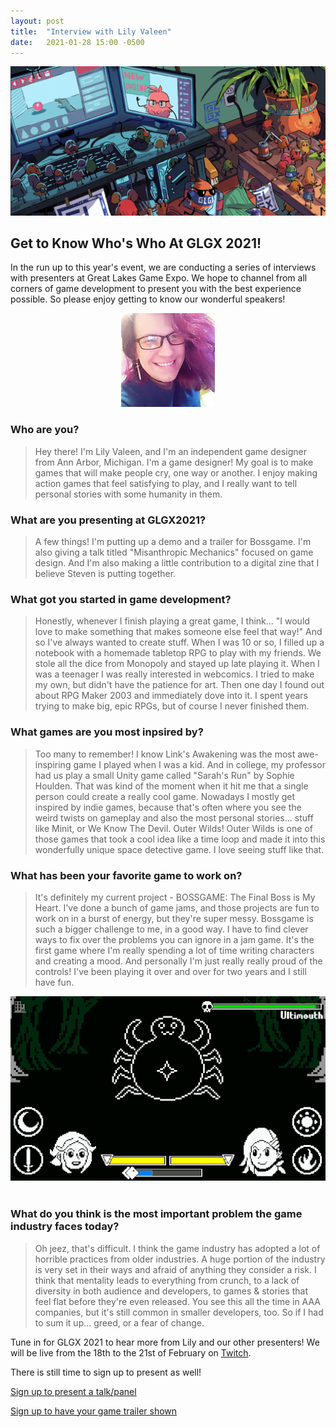```yaml
---
layout: post
title:  "Interview with Lily Valeen"
date:   2021-01-28 15:00 -0500
---
```


<div style="text-align: center">
<img src="/img/blog/interview-header.png"/>
</div>

Get to Know Who's Who At GLGX 2021!
-----------------------------------
In the run up to this year's event, we are conducting a series of interviews with presenters at Great Lakes Game Expo. We hope to channel from all corners of game development to present you with the best experience possible. So please enjoy getting to know our wonderful speakers!

<div style="text-align: center">
<img src="/img/speakers/lily.jpg" />
</div>
<!--more-->

### Who are you?
> Hey there! I'm Lily Valeen, and I'm an independent game designer from Ann Arbor, Michigan. I'm a game designer! My goal is to make games that will make people cry, one way or another. I enjoy making action games that feel satisfying to play, and I really want to tell personal stories with some humanity in them.

### What are you presenting at GLGX2021?
> A few things! I'm putting up a demo and a trailer for Bossgame. I'm also giving a talk titled "Misanthropic Mechanics" focused on game design. And I'm also making a little contribution to a digital zine that I believe Steven is putting together.

### What got you started in game development?
> Honestly, whenever I finish playing a great game, I think... "I would love to make something that makes someone else feel that way!" And so I've always wanted to create stuff. When I was 10 or so, I filled up a notebook with a homemade tabletop RPG to play with my friends. We stole all the dice from Monopoly and stayed up late playing it. When I was a teenager I was really interested in webcomics. I tried to make my own, but didn't have the patience for art. Then one day I found out about RPG Maker 2003 and immediately dove into it. I spent years trying to make big, epic RPGs, but of course I never finished them.

### What games are you most inpsired by?
> Too many to remember! I know Link's Awakening was the most awe-inspiring game I played when I was a kid. And in college, my professor had us play a small Unity game called "Sarah's Run" by Sophie Houlden. That was kind of the moment when it hit me that a single person could create a really cool game. Nowadays I mostly get inspired by indie games, because that's often where you see the weird twists on gameplay and also the most personal stories... stuff like Minit, or We Know The Devil.
> Outer Wilds! Outer Wilds is one of those games that took a cool idea like a time loop and made it into this wonderfully unique space detective game. I love seeing stuff like that.

### What has been your favorite game to work on?
> It's definitely my current project - BOSSGAME: The Final Boss is My Heart. I've done a bunch of game jams, and those projects are fun to work on in a burst of energy, but they're super messy. Bossgame is such a bigger challenge to me, in a good way. I have to find clever ways to fix over the problems you can ignore in a jam game. It's the first game where I'm really spending a lot of time writing characters and creating a mood. And personally I'm just really really proud of the controls! I've been playing it over and over for two years and I still have fun.

<div style="text-align: center">
<img src="/img/games/bossgame.gif" />
</div>
<br>

### What do you think is the most important problem the game industry faces today?
> Oh jeez, that's difficult. I think the game industry has adopted a lot of horrible practices from older industries. A huge portion of the industry is very set in their ways and afraid of anything they consider a risk. I think that mentality leads to everything from crunch, to a lack of diversity in both audience and developers, to games & stories that feel flat before they're even released. You see this all the time in AAA companies, but it's still common in smaller developers, too. So if I had to sum it up... greed, or a fear of change.

Tune in for GLGX 2021 to hear more from Lily and our other presenters! We will be live from the 18th to the 21st of February on [Twitch](https://twitch.tv/glgexpo). 

There is still time to sign up to present as well! 

[Sign up to present a talk/panel](https://docs.google.com/forms/d/e/1FAIpQLSdeVNU7D5KBIcMN3dcX2OUMkFi4b2gANr2pUonc2EnzSeiUPw/viewform)

[Sign up to have your game trailer shown](https://docs.google.com/forms/d/e/1FAIpQLSe_knD0XFIm6ziTMWG8_aRhLJ8e7lv1aaKqRYf6Tj0KXPoR7A/viewform)
